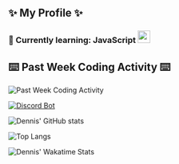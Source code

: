 ## ✨ My Profile ✨
### 🍹 Currently learning: JavaScript <img width="25" height="25" src="https://media0.giphy.com/media/ln7z2eWriiQAllfVcn/source.gif">

## ⌨️ Past Week Coding Activity ⌨️

![Past Week Coding Activity](https://wakatime.com/share/@Denn1s/21eb8f3d-54ba-4641-9e2d-74dc19ea3d25.svg)

[![Discord Bot](https://github-readme-stats.vercel.app/api/pin/?username=dennis1507&repo=discord_bot&theme=tokyonight)](https://github.com/dennis1507/discord_bot)

![Dennis' GitHub stats](https://github-readme-stats.vercel.app/api?username=Dennis1507&theme=tokyonight)

![Top Langs](https://github-readme-stats.vercel.app/api/top-langs/?username=dennis1507&layout=compact&theme=tokyonight)

![Dennis' Wakatime Stats](https://github-readme-stats.vercel.app/api/wakatime?username=Denn1s&theme=tokyonight)
